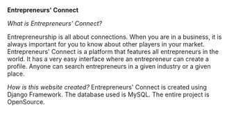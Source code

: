 **Entrepreneurs' Connect**

*What is Entrepreneurs' Connect?*

Entrepreneurship is all about connections. When you are in a business, it is always important for you to know about other players in your market. Entrepreneurs' Connect is a platform that features all entrepreneurs in the world. It has a very easy interface where an entrepreneur can create a profile. Anyone can search entrepreneurs in a given industry or a given place.

*How is this website created?*
Entrepreneurs' Connect is created using Django Framework. The database used is MySQL. The entire project is OpenSource.

